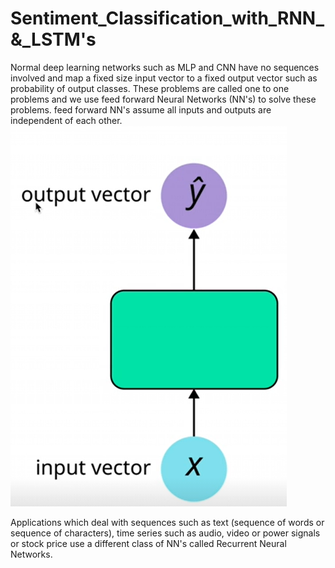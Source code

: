# Sentiment_Classification_with_RNN_&_LSTM's

Normal deep learning networks such as MLP and CNN have no sequences involved and map a fixed size input vector to a fixed output vector such as probability of output classes. These problems are called one to one problems and we use feed forward Neural Networks (NN's) to solve these problems. feed forward NN's assume all inputs and outputs are independent of each other.
 ![feddforward](../images/ff.png)


 Applications which deal with sequences such as text (sequence of words or sequence of characters), time series such as audio, video or power signals or stock price use a different class of NN's called Recurrent Neural Networks.





